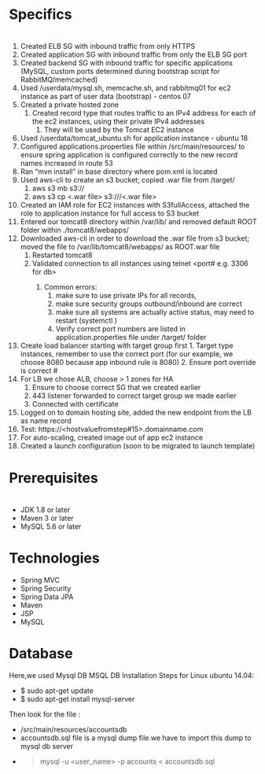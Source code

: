 # Specifics
#
1. Created ELB SG with inbound traffic from only HTTPS
2. Created application SG with inbound traffic from only the ELB SG port
3. Created backend SG with inbound traffic for specific applications (MySQL, custom ports determined during bootstrap script for RabbitMQ/memcached)
4. Used /userdata/mysql.sh, memcache.sh, and rabbitmq01 for ec2 instance as part of user data (bootstrap) - centos 07
5. Created a private hosted zone
    1. Created record type that routes traffic to an IPv4 address for each of the ec2 instances, using their private IPv4 addresses
        1. They will be used by the Tomcat EC2 instance
6. Used /userdata/tomcat_ubuntu.sh for application instance - ubuntu 18
7. Configured applications.properties file within /src/main/resources/ to ensure spring application is configured correctly to the new record names increased in route 53
8. Ran “mvn install” in base directory where pom.xml is located
9. Used aws-cli to create an s3 bucket; copied .war file from /target/
    1. aws s3 mb s3://<uniquebucketname>
    2. aws s3 cp <.war file> s3://<bucket name>/<.war file>
10. Created an IAM role for EC2 instances with S3fullAccess, attached the role to application instance for full access to S3 bucket
11. Entered our tomcat8 directory within /var/lib/ and removed default ROOT folder within ./tomcat8/webapps/
12. Downloaded aws-cli in order to download the .war file from s3 bucket; moved the file to /var/lib/tomcat8/webapps/ as ROOT.war file
    1. Restarted tomcat8
    2. Validated connection to all instances using telnet <name e.g. db01.vprofile.in> <port# e.g. 3306 for db>
        1. Common errors: 
            1. make sure to use private IPs for all records, 
            2. make sure security groups outbound/inbound are correct
            3. make sure all systems are actually active status, may need to restart (systemctl <command> <service>)
            4. Verify correct port numbers are listed in application.properties file under /target/ folder
13.  Create load balancer starting with target group first
    1. Target type instances, remember to use the correct port (for our example, we choose 8080 because app inbound rule is 8080)
    2. Ensure port override is correct #
14. For LB we chose ALB, choose > 1 zones for HA
    1. Ensure to choose correct SG that we created earlier
    2. 443 listener forwarded to correct target group we made earlier
    3. Connected with certificate
15. Logged on to domain hosting site, added the new endpoint from the LB as name record
16. Test: https://<hostvaluefromstep#15>.domainname.com
17. For auto-scaling, created image out of app ec2 instance
18. Created a launch configuration (soon to be migrated to launch template)



# Prerequisites
#
- JDK 1.8 or later
- Maven 3 or later
- MySQL 5.6 or later

# Technologies 
- Spring MVC
- Spring Security
- Spring Data JPA
- Maven
- JSP
- MySQL
# Database
Here,we used Mysql DB 
MSQL DB Installation Steps for Linux ubuntu 14.04:
- $ sudo apt-get update
- $ sudo apt-get install mysql-server

Then look for the file :
- /src/main/resources/accountsdb
- accountsdb.sql file is a mysql dump file.we have to import this dump to mysql db server
- > mysql -u <user_name> -p accounts < accountsdb.sql



